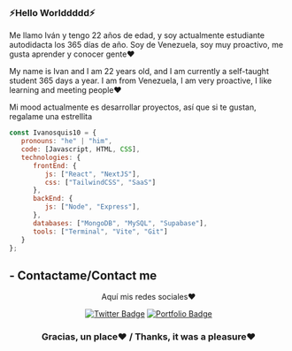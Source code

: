 ### ⚡Hello Worlddddd⚡


Me llamo Iván  y tengo 22 años de edad, y soy actualmente estudiante autodidacta los 365 días de año. Soy de Venezuela, soy muy proactivo, me gusta aprender y   conocer gente❤️

My name is Ivan and I am 22 years old, and I am currently a self-taught student 365 days a year. I am from Venezuela, I am very proactive, I like learning and meeting people❤️

Mi mood actualmente es desarrollar proyectos, así que si te gustan, regalame una estrellita

```javascript
const Ivanosquis10 = {
   pronouns: "he" | "him",
   code: [Javascript, HTML, CSS],
   technologies: {
      frontEnd: {
         js: ["React", "NextJS"],
         css: ["TailwindCSS", "SaaS"]
      },
      backEnd: {
         js: ["Node", "Express"],
      },
      databases: ["MongoDB", "MySQL", "Supabase"],
      tools: ["Terminal", "Vite", "Git"]
   }
};
```

## - Contactame/Contact me
<div align="center">

Aquí mis redes sociales❤️

[![Twitter Badge](https://img.shields.io/badge/Mi_Twitter-purple?style=for-the-badge&logo=twitter&logoColor=white)](https://twitter.com/ivanosquis13)
[![Portfolio Badge](http://img.shields.io/badge/Portfolio-purple?style=for-the-badge&logo=google-chrome&logoColor=white)](https://portfolio-ivanosquis-iv.vercel.app/)
  
</div>

<div align="center">

### Gracias, un place❤️ / Thanks, it was a pleasure❤️

</div>

